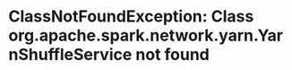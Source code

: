 ClassNotFoundException: Class org.apache.spark.network.yarn.YarnShuffleService not found
================================================================================
